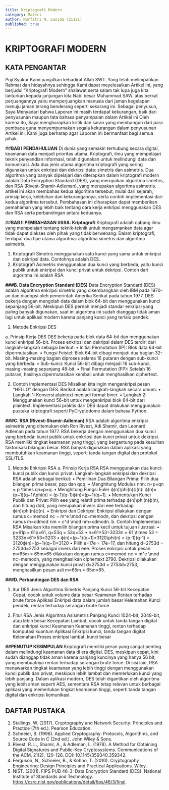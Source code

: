 ```yaml
---
title: Kriptografi Modern
category: Materi
author: Nurfitri N. Lasida (21121)
published: true
---
```

# KRIPTOGRAFI MODERN

## KATA PENGANTAR
Puji Syukur Kami panjatkan kehadirat Allah SWT. Yang telah melimpahkan Rahmat dan hidayahnya sehingga Kami dapat meyelesaikan Artikel ini, yang berjudul “Kriptografi Modern” shalawat serta salam tak lupa juga kita lanturkan kepada junjungan kita Nabi besar Muhammad SAW. atas berkat perjuangannya yaitu memperjuangkan manusia dari jaman kegelapan menuju jaman terang benderang seperti sekarang ini.
Sebagai penyusun, Saya Menyadari bahwa Laporan ini masih terdapat kekurangan, baik dari penyusunan maupun tata bahasa penyampaian dalam Artikel ini Oleh karena itu, Saya mengharapkan kritik dan saran yang membangun dari para pembaca guna menyempurnakan segala kekurangan dalam penyusunan Artikel ini, Kami  juga berharap agar Laporan ini bermanfaat bagi semua pihak.

##**BAB I PENDAHULUAN**
Di dunia yang semakin terhubung secara digital, keamanan data menjadi prioritas utama. Kriptografi, ilmu yang mempelajari teknik penyandian informasi, telah digunakan untuk melindungi data dan komunikasi. Ada dua jenis utama algoritma kriptografi yang sering digunakan untuk enkripsi dan dekripsi data: simetris dan asimetris. Dua algoritma yang banyak dipelajari dan diterapkan dalam kriptografi modern adalah Data Encryption Standard (DES), yang merupakan algoritma simetris, dan RSA (Rivest-Shamir-Adleman), yang merupakan algoritma asimetris.
artikel ini akan membahas kedua algoritma tersebut, mulai dari sejarah, prinsip kerja, kelebihan dan kekurangannya, serta contoh implementasi dari kedua algoritma tersebut. Pembahasan ini diharapkan dapat memberikan pemahaman yang lebih baik tentang cara kerja enkripsi menggunakan DES dan RSA serta perbandingan antara keduanya.

##**BAB II PEMBAHASAN**
**###A. Kriptografi**
  Kriptografi adalah cabang ilmu yang mempelajari tentang teknik-teknik untuk mengamankan data agar tidak dapat diakses oleh pihak yang tidak berwenang. Dalam kriptografi, terdapat dua tipe utama algoritma: algoritma simetris dan algoritma asimetris.
1. 	Kriptografi Simetris menggunakan satu kunci yang sama untuk enkripsi dan dekripsi data. Contohnya adalah DES.
2. Kriptografi Asimetris menggunakan dua kunci yang berbeda,  yaitu kunci publik untuk enkripsi dan kunci privat untuk dekripsi. Contoh dari algoritma ini adalah RSA.

**###B. Data Encryption Standard (DES)**
Data Encryption Standard (DES) adalah algoritma enkripsi simetris yang dikembangkan oleh IBM pada 1970-an dan diadopsi oleh pemerintah Amerika Serikat pada tahun 1977. DES bekerja dengan mengolah data dalam blok 64-bit dan menggunakan kunci sepanjang 56-bit. Meskipun DES pernah menjadi standar enkripsi yang paling banyak digunakan, saat ini algoritma ini sudah dianggap tidak aman lagi untuk aplikasi modern karena panjang kunci yang terlalu pendek.
1. Metode Enkripsi DES

a. Prinsip Kerja DES
DES bekerja pada blok data 64-bit dan menggunakan kunci enkripsi 56-bit. Proses enkripsi dan dekripsi dalam DES terdiri dari langkah-langkah sebagai berikut:
•	Initial Permutation (IP): Blok data 64-bit dipermutasikan.
•	Fungsi Feistel: Blok 64-bit dibagi menjadi dua bagian 32-bit. Masing-masing bagian diproses selama 16 putaran dengan sub-kunci yang berbeda.
•	Sub-kunci: Kunci 56-bit dibagi menjadi 16 sub-kunci, masing-masing sepanjang 48-bit.
•	Final Permutation (FP): Setelah 16 putaran, hasilnya dipermutasikan kembali untuk menghasilkan ciphertext.

2. Contoh Implementasi DES
Misalkan kita ingin mengenkripsi pesan "HELLO" dengan DES. Berikut adalah langkah-langkah secara umum:
•	Langkah 1: Konversi plaintext menjadi format biner.
•	Langkah 2: Menggunakan kunci 56-bit untuk mengenkripsi blok 64-bit dari plaintext.
Implementasi praktis dari DES dapat dilakukan menggunakan pustaka kriptografi seperti PyCryptodome dalam bahasa Python.

**###C. RSA (Rivest-Shamir-Adleman)**
RSA adalah algoritma enkripsi asimetris yang ditemukan oleh Ron Rivest, Adi Shamir, dan Leonard Adleman pada tahun 1977. RSA bekerja dengan menggunakan dua kunci yang berbeda: kunci publik untuk enkripsi dan kunci privat untuk dekripsi. RSA memiliki tingkat keamanan yang tinggi, yang bergantung pada kesulitan faktorisasi bilangan besar. RSA banyak digunakan dalam aplikasi yang membutuhkan keamanan tinggi, seperti tanda tangan digital dan protokol SSL/TLS.
1.  Metode Enkripsi RSA
a. Prinsip Kerja RSA
RSA menggunakan dua kunci: kunci publik dan kunci privat. Langkah-langkah enkripsi dan dekripsi RSA adalah sebagai berikut:
•	Pemilihan Dua Bilangan Prima: Pilih dua bilangan prima besar, ppp dan qqq.
•	Menghitung Modulus nnn: n=p×qn = p \times qn=p×q.
•	Menghitung Fungsi Euler ϕ(n)\phi(n)ϕ(n): ϕ(n)=(p−1)(q−1)\phi(n) = (p-1)(q-1)ϕ(n)=(p−1)(q−1).
•	Menentukan Kunci Publik dan Privat: Pilih eee yang relatif prima terhadap ϕ(n)\phi(n)ϕ(n), dan hitung ddd, yang merupakan invers dari eee terhadap ϕ(n)\phi(n)ϕ(n).
•	Enkripsi dan Dekripsi: Enkripsi dilakukan dengan rumus c=memod  nc = m^e \mod nc=memodn, dan dekripsi dengan rumus m=cdmod  nm = c^d \mod nm=cdmodn.
b. Contoh Implementasi RSA
Misalkan kita memilih bilangan prima kecil untuk tujuan ilustrasi:
•	p=61p = 61p=61, q=53q = 53q=53
•	n=61×53=3233n = 61 \times 53 = 3233n=61×53=3233
•	ϕ(n)=(p−1)(q−1)=3120\phi(n) = (p-1)(q-1) = 3120ϕ(n)=(p−1)(q−1)=3120
•	Pilih e=17e = 17e=17, dan hitung d=2753d = 2753d=2753 sebagai invers dari eee.
Proses enkripsi untuk pesan m=65m = 65m=65 dilakukan dengan rumus c=memod  nc = m^e \mod nc=memodn, yang menghasilkan ciphertext 2790. Dekripsi dilakukan dengan menggunakan kunci privat d=2753d = 2753d=2753, menghasilkan pesan asli m=65m = 65m=65.

**###D. Perbandingan DES dan RSA**
1. itur	DES
Jenis Algoritma	Simetris
Panjang Kunci	56-bit
Kecepatan	Cepat, cocok untuk volume data besar
Keamanan	Rentan terhadap brute force
Aplikasi	Enkripsi data dalam jumlah besar
Kelemahan	Kunci pendek, rentan terhadap serangan brute force

2. Fitur RSA
Jenis Algoritma Asismetris
Panjang Kunci 1024-bit, 2048-bit, atau lebih besar
Kecepatan Lambat, cocok untuk tanda tangan digital dan enkripsi kunci
Keamanan Keamanan tinggi, rentan terhadap komputasi kuantum
Aplikasi Enkripsi kunci, tanda tangan digital
Kelemahan Proses enkripsi lambat, kunci besar

**##PENUTUP KESIMPULAN**
Kriptografi memiliki peran yang sangat penting dalam melindungi keamanan data di era digital. DES, meskipun cepat, kini sudah dianggap tidak aman karena panjang kuncinya yang hanya 56 bit, yang membuatnya rentan terhadap serangan brute force. Di sisi lain, RSA menawarkan tingkat keamanan yang lebih tinggi dengan menggunakan kunci publik dan privat, meskipun lebih lambat dan memerlukan kunci yang lebih panjang. Dalam aplikasi modern, DES telah digantikan oleh algoritma yang lebih aman seperti AES, sementara RSA tetap relevan untuk berbagai aplikasi yang memerlukan tingkat keamanan tinggi, seperti tanda tangan digital dan enkripsi komunikasi.

## DAFTAR PUSTAKA 
1.	Stallings, W. (2017). Cryptography and Network Security: Principles and Practice (7th ed.). Pearson Education.
2.	Schneier, B. (1996). Applied Cryptography: Protocols, Algorithms, and Source Code in C (2nd ed.). John Wiley & Sons.
3.	Rivest, R. L., Shamir, A., & Adleman, L. (1978). A Method for Obtaining Digital Signatures and Public-Key Cryptosystems. Communications of the ACM, 21(2), 120-126. DOI: 10.1145/359340.359342.
4.	Ferguson, N., Schneier, B., & Kohno, T. (2010). Cryptography Engineering: Design Principles and Practical Applications. Wiley.
5.	NIST. (2001). FIPS PUB 46-3: Data Encryption Standard (DES). National Institute of Standards and Technology. https://csrc.nist.gov/publications/detail/fips/46/3/final.












 

